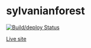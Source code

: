 # sylvanianforest

[![Build/deploy Status](https://travis-ci.com/terrajackson/sylvanianforest.svg?token=TzVsySGAhyc3qNT6bqkJ&branch=master)](https://travis-ci.com/terrajackson/sylvanianforest)


[Live site](http://sylvanianforest.com)

